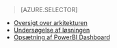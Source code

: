 > [AZURE.SELECTOR]
- [Oversigt over arkitekturen](../articles/cortana-analytics-playbook-vehicle-telemetry.md)
- [Undersøgelse af løsningen](../articles/cortana-analytics-playbook-vehicle-telemetry-deep-dive.md)
- [Opsætning af PowerBI Dashboard](../articles/machine-learning/cortana-analytics-playbook-vehicle-telemetry-powerbi.md)

